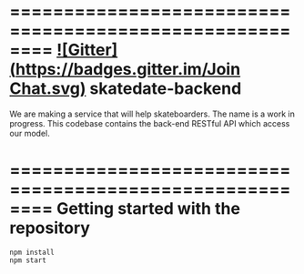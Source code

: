 ========================================================
[![Gitter](https://badges.gitter.im/Join Chat.svg)](https://gitter.im/NomadicWeb/skatedate?utm_source=badge&utm_medium=badge&utm_campaign=pr-badge&utm_content=badge)
skatedate-backend
========================================================

We are making a service that will help skateboarders. The name is a work in progress. This codebase contains the back-end RESTful API which access our model.


========================================================
Getting started with the repository
========================================================

    npm install
    npm start

